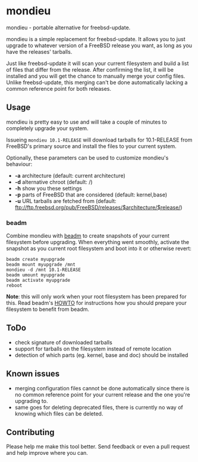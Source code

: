 # mondieu

mondieu - portable alternative for freebsd-update.

mondieu is a simple replacement for freebsd-update. It allows you to just upgrade to whatever version of a FreeBSD release you want, as long as you have the releases' tarballs.

Just like freebsd-update it will scan your current filesystem and build a list of files that differ from the release. After confirming the list, it will be installed and you will get the chance to manually merge your config files. Unlike freebsd-update, this merging can't be done automatically lacking a common reference point for both releases.

## Usage
mondieu is pretty easy to use and will take a couple of minutes to completely upgrade your system.

Issueing ```mondieu 10.1-RELEASE``` will download tarballs for 10.1-RELEASE from FreeBSD's primary source and install the files to your current system.

Optionally, these parameters can be used to customize mondieu's behaviour:

- **-a** architecture (default: current architecture)
- **-d** alternative chroot (default: /)
- **-h** show you these settings
- **-p** parts of FreeBSD that are considered (default: kernel,base)
- **-u** URL tarballs are fetched from (default: ftp://ftp.freebsd.org/pub/FreeBSD/releases/$architecture/$release/)

### beadm
Combine mondieu with [beadm](https://github.com/vermaden/beadm) to create snapshots of your current filesystem before upgrading. When everything went smoothly, activate the snapshot as you current root filesystem and boot into it or otherwise revert:

```
beadm create myupgrade
beadm mount myupgrade /mnt
mondieu -d /mnt 10.1-RELEASE
beadm umount myupgrade
beadm activate myupgrade
reboot
```

**Note**: this will only work when your root filesystem has been prepared for this. Read beadm's [HOWTO](https://github.com/vermaden/beadm/blob/master/HOWTO.htm) for instructions how you should prepare your filesystem to benefit from beadm.


## ToDo
- check signature of downloaded tarballs
- support for tarballs on the filesystem instead of remote location
- detection of which parts (eg. kernel, base and doc) should be installed

## Known issues
- merging configuration files cannot be done automatically since there is no common reference point for your current release and the one you're upgrading to.
- same goes for deleting deprecated files, there is currently no way of knowing which files can be deleted.

## Contributing

Please help me make this tool better. Send feedback or even a pull request and help improve where you can.
